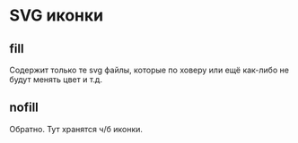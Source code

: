 # SVG иконки

## fill
Содержит только те svg файлы, которые по ховеру или ещё как-либо не будут менять цвет и т.д. 

## nofill
Обратно. Тут хранятся ч/б иконки.